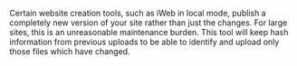 Certain website creation tools, such as iWeb in local mode, publish a completely new version of your site rather than just the changes.  For large sites, this is an unreasonable maintenance burden.  This tool will keep hash information from previous uploads to be able to identify and upload only those files which have changed.